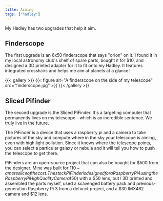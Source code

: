 ```yaml
---
title: Aiming
tags: ["hadley"]
---
```


My Hadley has two upgrades that help it aim.

## Finderscope
The first upgrade is an 6x50 finderscope that says "orion" on it. I found it in my local astronomy club's shelf of spare parts, bought it for $10, and designed a 3D printed adapter for it to fit onto my Hadley. It features integrated crosshairs and helps me aim at planets at a glance!


{{< gallery >}}
{{< figure alt="A finderscope on the side of my telescope" src="finderscope.jpg" >}} 
{{< /gallery >}}


## Sliced Pifinder
The second upgrade is the Sliced PiFinder. It's a targeting computer that permanently lives on my telescope - which is an incredible sentence. We truly live in the future.

The PiFinder is a device that uses a raspberry pi and a camera to take pictures of the sky and compute where in the sky your telescope is aiming, even with high light pollution. Since it knows where the telescope points, you can select a particular galaxy or nebula and it will tell you how to push the telescope to get there. 

PiFinders are an open-source project that can also be bought for $500 from the designer. Mine was built for $110 - a mere slice of the cost. The stock PiFinder is designed for a Raspberry Pi 4 using the Raspberry Pi High Quality Camera ($50) with a $50 lens, but I 3D printed and assembled the parts myself, used a scavenged battery pack and previous-generation Raspberry Pi 3 from a defunct project, and a $30 IMX462 camera and $12 lens. 
